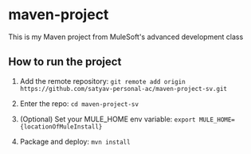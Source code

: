 # maven-project

This is my Maven project from MuleSoft's advanced development class

## How to run the project

1. Add the remote repository: `git remote add origin https://github.com/satyav-personal-ac/maven-project-sv.git`

2. Enter the repo: `cd maven-project-sv`

3. (Optional) Set your MULE_HOME env variable: `export MULE_HOME={locationOfMuleInstall}`

4. Package and deploy: `mvn install`